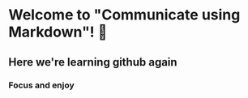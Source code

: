 # Welcome to "Communicate using Markdown"! 👋
## Here we're learning github again
### Focus and enjoy
